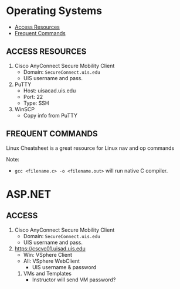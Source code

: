 # Operating Systems

- [Access Resources](#access-resources)
- [Frequent Commands](#frequent-commands)

## ACCESS RESOURCES
1. Cisco AnyConnect Secure Mobility Client
    - Domain: `SecureConnect.uis.edu`
    - UIS username and pass.
2. PuTTY
    - Host: uisacad.uis.edu
    - Port: 22
    - Type: SSH
3. WinSCP
    - Copy info from PuTTY

## FREQUENT COMMANDS
Linux Cheatsheet is a great resource for Linux nav and op commands

Note:
- `gcc <filename.c> -o <filename.out>` will run native C compiler.

# ASP.NET

## ACCESS
1. Cisco AnyConnect Secure Mobility Client
    - Domain: `SecureConnect.uis.edu`
    - UIS username and pass.
2. https://cscvc01.uisad.uis.edu 
    - Win: VSphere Client
    - All: VSphere WebClient
        - UIS username & password
    1. VMs and Templates
        - Instructor will send VM password?